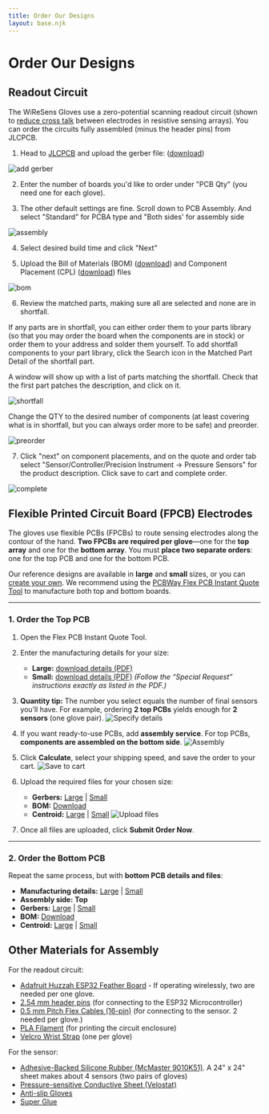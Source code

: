 ```yaml
---
title: Order Our Designs
layout: base.njk
---
```


# Order Our Designs



## Readout Circuit

The WiReSens Gloves use a zero-potential scanning readout circuit (shown to [reduce cross talk](https://www.sciencedirect.com/science/article/abs/pii/S0924424798002040) between electrodes in resistive sensing arrays). You can order the circuits fully assembled (minus the header pins) from JLCPCB. 

1. Head to [JLCPCB](https://jlcpcb.com/) and upload the gerber file: ([download](assets/16x16Feather.zip))

![add gerber](assets/add_gerber.png)

2. Enter the number of boards you'd like to order under "PCB Qty" (you need one for each glove). 

3. The other default settings are fine. Scroll down to PCB Assembly. And select "Standard" for PCBA type and "Both sides' for assembly side

![assembly](assets/pcb_assembly.png)

4. Select desired build time and click "Next"

5. Upload the Bill of Materials  (BOM) ([download](assets/bom.csv)) and Component Placement (CPL) ([download](assets/positions.csv)) files

![bom](assets/bom_cpl.png)

6. Review the matched parts, making sure all are selected and none are in shortfall. 



If any parts are in shortfall, you can either order them to your parts library (so that you may order the board when the components are in stock) or order them to your address and solder them yourself.  To add shortfall components to your part library, click the Search icon in the Matched Part Detail of the shortfall part.

A window will show up with a list of parts matching the shortfall. Check that the first part patches the description, and click on it.

![shortfall](assets/shortfall.png)

Change the QTY to the desired number of components (at least covering what is in shortfall, but you can always order more to be safe) and preorder.

![preorder](assets/preorder.png)

7. Click "next" on component placements, and on the quote and order tab select "Sensor/Controller/Precision Instrument -> Pressure Sensors" for the product description. Click save to cart and complete order. 

![complete](assets/complete_order.png)


## Flexible Printed Circuit Board (FPCB) Electrodes

The gloves use flexible PCBs (FPCBs) to route sensing electrodes along the contour of the hand. **Two FPCBs are required per glove**—one for the **top array** and one for the **bottom array**.
You must **place two separate orders**: one for the top PCB and one for the bottom PCB.

Our reference designs are available in **large** and **small** sizes, or you can [create your own]().
We recommend using the [PCBWay Flex PCB Instant Quote Tool](https://www.pcbway.com/flexible.aspx) to manufacture both top and bottom boards.

---

### 1. Order the **Top PCB**

1. Open the Flex PCB Instant Quote Tool.
2. Enter the manufacturing details for your size:

   * **Large:** [download details (PDF)](assets/large_pcb_top_details.pdf)
   * **Small:** [download details (PDF)](assets/small_pcb_top_details.pdf)
     *(Follow the “Special Request” instructions exactly as listed in the PDF.)*
3. **Quantity tip:** The number you select equals the number of final sensors you’ll have. For example, ordering **2 top PCBs** yields enough for **2 sensors** (one glove pair).
   ![Specify details](assets/specify_details.png)
4. If you want ready-to-use PCBs, add **assembly service**. For top PCBs, **components are assembled on the bottom side**.
   ![Assembly](assets/assembly.png)
5. Click **Calculate**, select your shipping speed, and save the order to your cart.
   ![Save to cart](assets/calculate.png)
6. Upload the required files for your chosen size:

   * **Gerbers:** [Large](assets/Large_FPCB_Top_Gerbers.zip) | [Small](assets/Small_FPCB_Top_Gerbers.zip)
   * **BOM:** [Download](assets/flex_bom.xlsx)
   * **Centroid:** [Large](assets/large_top.pos) | [Small](assets/small_top.pos)
     ![Upload files](assets/upload_files.png)
7. Once all files are uploaded, click **Submit Order Now**.

---

### 2. Order the **Bottom PCB**

Repeat the same process, but with **bottom PCB details and files**:

* **Manufacturing details:** [Large](assets/large_pcb_bot_details.pdf) | [Small](assets/small_pcb_bot_details.pdf)
* **Assembly side:** **Top**
* **Gerbers:** [Large](assets/Large_FPCB_Bot_Gerbers.zip) | [Small](assets/Small_FPCB_Bot_Gerbers.zip)
* **BOM:** [Download](assets/flex_bom.xlsx)
* **Centroid:** [Large](assets/large_back.pos) | [Small](assets/small_bot.pos)



## Other Materials for Assembly

For the readout circuit:

* [Adafruit Huzzah ESP32 Feather Board](https://www.digikey.com/en/products/detail/adafruit-industries-llc/3591/8119805?gclsrc=aw.ds&gad_source=1&gad_campaignid=20243136172&gbraid=0AAAAADrbLlgIO8C_ilnVVgWgsCbx8uOy1&gclid=CjwKCAjwwNbEBhBpEiwAFYLtGMsl5UhCbYTguXWj6P3x7uX0yz5KJd8kKBPR7fHwGWJzBXyPuz6oORoCrzEQAvD_BwE) - If operating wirelessly, two are needed per one glove.
* [2.54 mm header pins](https://www.amazon.com/2-54mm-Stright-Female-Single-Connector/dp/B0DYYL6CQF?gQT=1) (for connecting to the ESP32 Microcontroller)
* [0.5 mm Pitch Flex Cables (16-pin)](https://www.amazon.com/dp/B07RY9QZ4Q) (for connecting to the sensor. 2 needed per glove.)
* [PLA Filament](https://www.matterhackers.com/store/l/pro-series-pla/sk/MY6C8H7E) (for printing the circuit enclosure)
* [Velcro Wrist Strap](https://www.amazon.com/VELCRO-Brand-ONE-WRAP-Double-Sided-Multi-Purpose/dp/B00JWU77N2/ref=sr_1_11?crid=1D6ZL1G7ND6Z5&dib=eyJ2IjoiMSJ9.-ycYKzOndCCCo7OcaxsPn6GhyrddOLFoIcQyazfgWO7SVIA75XHtZBpQGx_JMi4wTVHZvnfa0gvC0lsRa9C2P4y6aCsHLD4FUdbySjZDON7TTznO8knROgZEPL1bII_-4wLK7bIxW_SzHMWVUY2ktHyXhrBMDMYBo70kYNMIoJJg82pmGvEUe3tB90TKeoABJuoY0-JS69h-A6MigTCtb3Z2ZdEwhlvzsE8bxezqwRPE-a1_edVr-PMw7uje8zeTHjqd_-KnGX8ApM-3Q9KCpZ_BygR95a3yvVvYuPOeExY.F-Git40A0vEgHGfnzXMoIRJ3LJ_HachBhDROv_GkK2o&dib_tag=se&keywords=amazon%2Bvelcro%2Broll&qid=1754663856&sprefix=amazon%2Bvelcro%2Broll%2Caps%2C102&sr=8-11&th=1) (one per glove)

For the sensor:
* [Adhesive-Backed Silicone Rubber (McMaster 9010K51)](https://www.mcmaster.com/catalog/131/4075/9010K51). A 24" x 24" sheet makes about 4 sensors (two pairs of gloves)
* [Pressure-sensitive Conductive Sheet (Velostat)](https://www.testequity.com/product/105ST1704-1704-36X150?gad_source=1&gad_campaignid=15361162544&gbraid=0AAAAACbfxe3enEdoGNHWxGsmpIO1VT7L9&gclid=CjwKCAjwwNbEBhBpEiwAFYLtGLfEWRpY1I3_rKat3TOYgGDo0PvJwmjR_XOuapeyblOQraFduUomABoC7JEQAvD_BwE)
* [Anti-slip Gloves](https://www.amazon.com/dp/B092HM55SQ?ref=ppx_yo2ov_dt_b_fed_asin_title&th=1)
* [Super Glue](https://www.amazon.com/GH1200-Brush-Applicator-Nozzle-Cyanoacrylate/dp/B0D9SR1XNP/ref=sr_1_3?dib=eyJ2IjoiMSJ9.XOjNPA5U1xDtBJUZWk7DHXejkpRsMFpxCZxejko5J5Tjvt_lrNILVLFK5RsFqUpz4QOA_ex2JyfQAYZJL-kKh9f3UIBBF4qseMsiLeo3JbH5UcLUeDwVSA2y3jMWUKmXs42pgt-5_zETAYzSXW7lBNhx_giOEf0A9kZz1F1MKeW-S_FHVVE_SFYUwWfsyemD0vOR9w5VDMar2zsSOmmtOpC6IoHWzX90ZB7kvMe8gFY.Bf2M33syK1qe436yDlzgt2DI8hMu6ps5K2PSACJ_9cw&dib_tag=se&hvadid=548236050385&hvdev=c&hvexpln=0&hvlocphy=9002000&hvnetw=g&hvocijid=14014353149079918094--&hvqmt=e&hvrand=14014353149079918094&hvtargid=kwd-1183129925929&hydadcr=29474_10168008&keywords=super+glue+on+amazon&mcid=14a6ea32bba73e9387210ce40e1804f5&qid=1754664474&sr=8-3)

